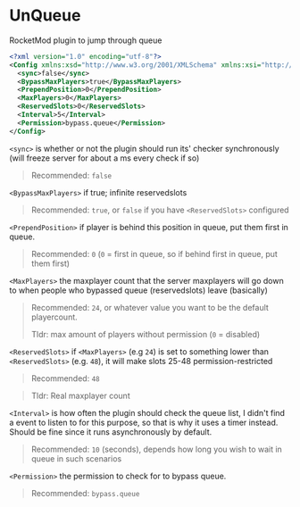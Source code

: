# UnQueue
RocketMod plugin to jump through queue
```xml
<?xml version="1.0" encoding="utf-8"?>
<Config xmlns:xsd="http://www.w3.org/2001/XMLSchema" xmlns:xsi="http://www.w3.org/2001/XMLSchema-instance">
  <sync>false</sync>
  <BypassMaxPlayers>true</BypassMaxPlayers>
  <PrependPosition>0</PrependPosition>
  <MaxPlayers>0</MaxPlayers>
  <ReservedSlots>0</ReservedSlots>
  <Interval>5</Interval>
  <Permission>bypass.queue</Permission>
</Config>
```

`<sync>` is whether or not the plugin should run its' checker synchronously (will freeze server for about a ms every check if so)
> Recommended: `false`

`<BypassMaxPlayers>` if true; infinite reservedslots
> Recommended: `true`, or `false` if you have `<ReservedSlots>` configured

`<PrependPosition>` if player is behind this position in queue, put them first in queue. 
> Recommended: `0` (`0` = first in queue, so if behind first in queue, put them first)

`<MaxPlayers>` the maxplayer count that the server maxplayers will go down to when people who bypassed queue (reservedslots) leave (basically)
> Recommended: `24`, or whatever value you want to be the default playercount.
> 
> Tldr: max amount of players without permission (`0` = disabled)

`<ReservedSlots>` if `<MaxPlayers>` (e.g `24`) is set to something lower than `<ReservedSlots>` (e.g. `48`), it will make slots 25-48 permission-restricted
> Recommended: `48`

> Tldr: Real maxplayer count

`<Interval>` is how often the plugin should check the queue list, I didn't find a event to listen to for this purpose, so that is why it uses a timer instead. Should be fine since it runs asynchronously by default.
> Recommended: `10` (seconds), depends how long you wish to wait in queue in such scenarios

`<Permission>` the permission to check for to bypass queue.
> Recommended: `bypass.queue`
